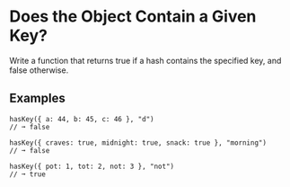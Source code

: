 # Does the Object Contain a Given Key?

Write a function that returns true if a hash contains the specified key, and false otherwise.

## Examples

```
hasKey({ a: 44, b: 45, c: 46 }, "d")
// ➞ false

hasKey({ craves: true, midnight: true, snack: true }, "morning")
// ➞ false

hasKey({ pot: 1, tot: 2, not: 3 }, "not")
// ➞ true
```


